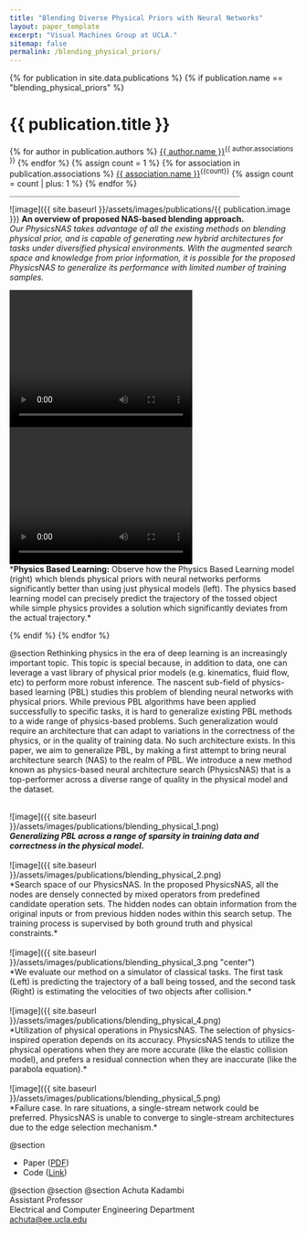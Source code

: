 ```yaml
---
title: "Blending Diverse Physical Priors with Neural Networks"
layout: paper_template
excerpt: "Visual Machines Group at UCLA."
sitemap: false
permalink: /blending_physical_priors/
---
```


{% for publication in site.data.publications %}
{% if publication.name == "blending_physical_priors" %}

# {{ publication.title }}
{% for author in publication.authors %} [{{ author.name }}]({{author.link}})<sup>{{ author.associations }}</sup>
{% endfor %}
{% assign count = 1 %}
{% for association in publication.associations %} [{{ association.name }}]({{association.link}})<sup>{{count}}</sup> {% assign count = count | plus: 1 %}
{% endfor %}

<hr class="center" style="width: 80%; color: grey; height: 0.2px; background-color:grey;"/>

![image]({{ site.baseurl }}/assets/images/publications/{{ publication.image }})
<b>An overview of proposed NAS-based blending approach.</b>
<br>
*Our PhysicsNAS takes advantage of all the existing methods on blending physical prior, and is capable of generating new hybrid architectures for tasks under diversified physical environments. With the augmented search space and knowledge from prior information, it is possible for the proposed PhysicsNAS to generalize its performance with limited number of training samples.*
<br>

  <video width="320" height="240" controls="">
    <source src="..\..\assets\images\publication\blending_physical_video_1.mp4" type="video/mp4">
  Your browser does not support the video tag.
  </video>
  <video width="320" height="240" controls="">
    <source src="..\..\assets\images\publication\blending_physical_video_2.mp4" type="video/mp4">
  Your browser does not support the video tag.
  </video>

<br>
*<b>Physics Based Learning:</b> Observe how the Physics Based Learning model (right) which blends physical priors with neural networks performs significantly better than using just physical models (left). The physics based learning model can precisely predict the trajectory of the tossed object while simple physics provides a solution which significantly deviates from the actual trajectory.*
<br>

{% endif %}
{% endfor %}

<!--

  1 Abstract
  2 Files
  3 Citations
  4 Press
  5 Contact
  6 FAQ
  7 Media

-->

@section
Rethinking physics in the era of deep learning is an increasingly important topic. This topic is special because, in addition to data, one can leverage a vast library of physical prior models (e.g. kinematics, fluid flow, etc) to perform more robust inference. The nascent sub-field of physics-based learning (PBL) studies this problem of blending neural networks with physical priors. While previous PBL algorithms have been applied successfully to specific tasks, it is hard to generalize existing PBL methods to a wide range of physics-based problems. Such generalization would require an architecture that can adapt to variations in the correctness of the physics, or in the quality of training data. No such architecture exists. In this paper, we aim to generalize PBL, by making a first attempt to bring neural architecture search (NAS) to the realm of PBL. We introduce a new method known as physics-based neural architecture search (PhysicsNAS) that is a top-performer across a diverse range of quality in the physical model and the dataset.
<div style="width:100%"></div><br>
![image]({{ site.baseurl }}/assets/images/publications/blending_physical_1.png)
<br>
<b><i>Generalizing PBL across a range of sparsity in training data and correctness in the physical model.</i></b>
<div style="width:100%"></div><br>
![image]({{ site.baseurl }}/assets/images/publications/blending_physical_2.png)
<br>
*Search space of our PhysicsNAS. In the proposed PhysicsNAS, all the nodes are densely connected by mixed operators from predefined candidate operation sets. The hidden nodes can obtain information from the original inputs or from previous hidden nodes within this search setup. The training process is supervised by both ground truth and physical constraints.*
<div style="width:100%"></div><br>
![image]({{ site.baseurl }}/assets/images/publications/blending_physical_3.png "center")
<br>
*We evaluate our method on a simulator of classical tasks. The first task (Left) is predicting the trajectory of a ball being tossed, and the second task (Right) is estimating the velocities of two objects after collision.*
<div style="width:100%"></div><br>
![image]({{ site.baseurl }}/assets/images/publications/blending_physical_4.png)
<br>
*Utilization of physical operations in PhysicsNAS. The selection of physics-inspired operation depends on its accuracy. PhysicsNAS tends to utilize the physical operations when they are more accurate (like the elastic collision model), and prefers a residual connection when they are inaccurate (like the parabola equation).*
<div style="width:100%"></div><br>
![image]({{ site.baseurl }}/assets/images/publications/blending_physical_5.png)
<br>
*Failure case. In rare situations, a single-stream network could be preferred. PhysicsNAS is unable to converge to single-stream architectures due to the edge selection mechanism.*

@section
- Paper ([PDF](https://arxiv.org/pdf/1910.00201.pdf))
- Code ([Link](https://github.com/physicslearning/PhysicsNAS))

@section
@section
@section
Achuta Kadambi <br>
Assistant Professor <br>
Electrical and Computer Engineering Department <br>
achuta@ee.ucla.edu
